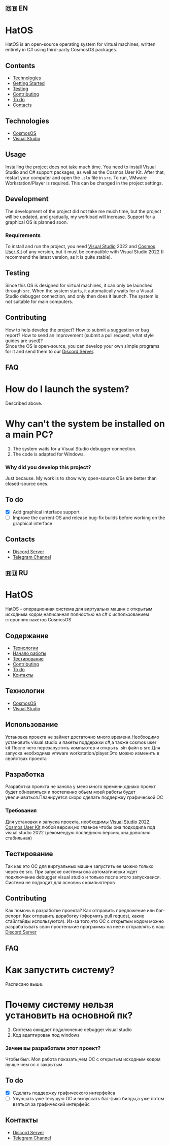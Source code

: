 ## 🇬🇧 EN
# HatOS  
HatOS is an open-source operating system for virtual machines, written entirely in C# using third-party CosmosOS packages.  

## Contents  
- [Technologies](#technologies)  
- [Getting Started](#getting-started)  
- [Testing](#testing)  
- [Contributing](#contributing)  
- [To do](#to-do)  
- [Contacts](#contacts)  

## Technologies  
- [CosmosOS](https://www.gocosmos.org/)  
- [Visual Studio](https://visualstudio.microsoft.com/)  

## Usage  
Installing the project does not take much time. You need to install Visual Studio and C# support packages, as well as the Cosmos User Kit. After that, restart your computer and open the `.sln` file in `src`. To run, VMware Workstation/Player is required. This can be changed in the project settings.  

## Development  
The development of the project did not take me much time, but the project will be updated, and gradually, my workload will increase. Support for a graphical OS is planned soon.  

### Requirements  
To install and run the project, you need [Visual Studio](https://visualstudio.microsoft.com/) 2022 and [Cosmos User Kit](https://www.gocosmos.org/) of any version, but it must be compatible with Visual Studio 2022 (I recommend the latest version, as it is quite stable).  

## Testing  
Since this OS is designed for virtual machines, it can only be launched through `src`. When the system starts, it automatically waits for a Visual Studio debugger connection, and only then does it launch. The system is not suitable for main computers.  

## Contributing  
How to help develop the project? How to submit a suggestion or bug report? How to send an improvement (submit a pull request, what style guides are used)?  
Since the OS is open-source, you can develop your own simple programs for it and send them to our [Discord Server](https://discord.gg/TJamYrQJaE).  

## FAQ  
# How do I launch the system?  
Described above.  
# Why can't the system be installed on a main PC?  
1. The system waits for a Visual Studio debugger connection.  
2. The code is adapted for Windows.  

### Why did you develop this project?  
Just because. My work is to show why open-source OSs are better than closed-source ones.  

## To do  
- [x] Add graphical interface support  
- [ ] Improve the current OS and release bug-fix builds before working on the graphical interface  

## Contacts  

- [Discord Server](https://discord.gg/TJamYrQJaE)  
- [Telegram Channel](https://t.me/hatosgit)  


## 🇷🇺 RU
# HatOS
HatOS - операционная система для виртуальнх машин с открытым исходным кодом,написанная полностью на c# с использованием сторонних пакетов CosmosOS

## Содержание
- [Технологии](#технологии)
- [Начало работы](#начало-работы)
- [Тестирование](#тестирование)
- [Contributing](#contributing)
- [To do](#to-do)
- [Контакты](#контакты)

## Технологии
- [CosmosOS](https://www.gocosmos.org/)
- [Visual Studio](https://visualstudio.microsoft.com/)

## Использование
Установка проекта не займет достаточно много времени.Необходимо установить visual studio и пакеты поддержки c#,а также cosmos user kit.После чего перезапустить компьютер и открыть .sln файл в src.Для запуска необходима vmware workstation/player.Это можно изменить в свойствах проекта

## Разработка
Разработка проекта не заняла у меня много времени,однако проект будет обновляться и постепенно обьем моей работы будет увеличиваться.Планируется скоро сделать поддержку графической ОС

### Требования
Для установки и запуска проекта, необходимы [Visual Studio](https://visualstudio.microsoft.com/ru/) 2022, [Cosmos User Kit](https://www.gocosmos.org/) любой версии,но главное чтобы она подходила под visual studio 2022 (рекомендую последнюю версию,она довольно стабильная)


## Тестирование
Так как это ОС для виртуальных машин запустить ее можно только через ее src. При запуске системы она автоматически ждет подключение debugger visual studio и только после этого запускаеися. Система не подходит для основных компьютеров


## Contributing
Как помочь в разработке проекта? Как отправить предложение или баг-репорт. Как отправить доработку (оформить pull request, какие стайлгайды используются).
Из-за того,что ОС с открытым кодом можно разрабатывать свои простенькие программы на нее и отправлять в наш [Discord Server](https://discord.gg/TJamYrQJaE)


## FAQ 
# Как запустить систему?
Расписано выше.
# Почему систему нельзя установить на основной пк?
1. Система ожидает подключение debugger visual studio
2. Код адаптирован под windows

### Зачем вы разработали этот проект?
Чтобы был. Моя работа показать,чем ОС с открытым исходным кодом лучше чем ос с закрытым

## To do
- [x] Сделать поддержку графического интерфейса
- [ ] Улучшать уже текущую ОС и выпускать баг-фикс билды,а уже потом взяться за графический интерфейс

## Контакты

- [Discord Server](https://discord.gg/TJamYrQJaE)
- [Telegram Channel](https://t.me/hatosgit)
